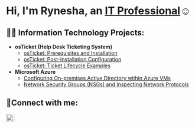 <h1>Hi, I'm Rynesha, an <a href="https://linkedin.com/in/Josh">IT Professional</a>☺</h1>

<h2>👨‍💻 Information Technology Projects:</h2>

- <b>osTicket (Help Desk Ticketing System)</b>
  - [osTicket: Prerequisites and Installation](https://github.com/Ryneshaw18/osticket-prereqs)
  - [osTicket: Post-Installation Configuration](https://github.com/Ryneshaw18/post-install-config)
  - [osTicket: Ticket Lifecycle Examples](https://github.com/Ryneshaw18/ticket-lifecycle)
- <b>Microsoft Azure</b>
  - [Configuring On-premises Active Directory within Azure VMs](https://github.com/Ryneshaw18/configure-ad)
  - [Network Security Groups (NSGs) and Inspecting Network Protocols](https://github.com/Ryneshaw18/azure-network-protocols)

<h2>🤳Connect with me:</h2>


[<img align="left" alt="Josh | LinkedIn" width="22px" src="https://cdn.jsdelivr.net/npm/simple-icons@v3/icons/linkedin.svg" />][linkedin]



[linkedin]: https://linkedin.com/in/Rynesha

